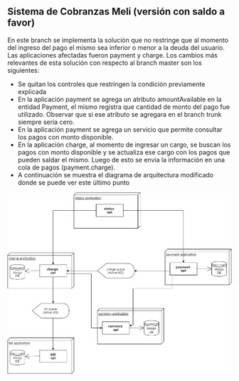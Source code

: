 ## Sistema de Cobranzas Meli (versión con saldo a favor) 

En este branch se implementa la solución que no restringe que al momento del ingreso del pago el mismo sea inferior o menor a la deuda del usuario. Las aplicaciones afectadas fueron payment y charge.
Los cambios más relevantes de esta solución con respecto al branch master son los siguientes:
* Se quitan los controles que restringen la condición previamente explicada
* En la aplicación payment se agrega un atributo amountAvailable en la entidad Payment, el mismo registra que cantidad de monto del pago fue utilizado. Observar que si ese atributo se agregara en el branch trunk siempre seria cero.
* En la aplicación payment se agrega un servicio que permite consultar los pagos con monto disponible.
* En la aplicación charge, al momento de ingresar un cargo, se buscan los pagos con monto disponible y se actualiza ese cargo con los pagos que pueden saldar el mismo. Luego de esto se envia la información en una cola de pagos (payment.charge). 
* A continuación se muestra el diagrama de arquitectura modificado donde se puede ver este último punto

![alt text](https://github.com/diejavrom/ejerciciomeli/blob/master/melisystem.png)

